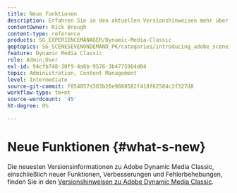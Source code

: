 ```yaml
---
title: Neue Funktionen
description: Erfahren Sie in den aktuellen Versionshinweisen mehr über die neuen Funktionen von Adobe Dynamic Media Classic.
contentOwner: Rick Brough
content-type: reference
products: SG_EXPERIENCEMANAGER/Dynamic-Media-Classic
geptopics: SG_SCENESEVENONDEMAND_PK/categories/introducing_adobe_scene7
feature: Dynamic Media Classic
role: Admin,User
exl-id: 94cfb748-30f9-4a8b-9576-3b4775964d04
topic: Administration, Content Management
level: Intermediate
source-git-commit: f054057d383b26e9088582f418f62504c3f327d8
workflow-type: tm+mt
source-wordcount: '45'
ht-degree: 0%

---
```


# Neue Funktionen {#what-s-new}

Die neuesten Versionsinformationen zu Adobe Dynamic Media Classic, einschließlich neuer Funktionen, Verbesserungen und Fehlerbehebungen, finden Sie in den [Versionshinweisen zu Adobe Dynamic Media Classic](https://experienceleague.adobe.com/en/docs/dynamic-media-developer-resources/release-notes/s7rn2017).
